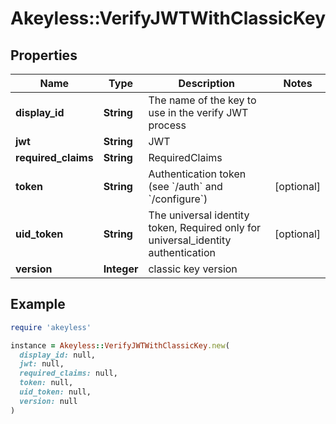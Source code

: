 # Akeyless::VerifyJWTWithClassicKey

## Properties

| Name | Type | Description | Notes |
| ---- | ---- | ----------- | ----- |
| **display_id** | **String** | The name of the key to use in the verify JWT process |  |
| **jwt** | **String** | JWT |  |
| **required_claims** | **String** | RequiredClaims |  |
| **token** | **String** | Authentication token (see &#x60;/auth&#x60; and &#x60;/configure&#x60;) | [optional] |
| **uid_token** | **String** | The universal identity token, Required only for universal_identity authentication | [optional] |
| **version** | **Integer** | classic key version |  |

## Example

```ruby
require 'akeyless'

instance = Akeyless::VerifyJWTWithClassicKey.new(
  display_id: null,
  jwt: null,
  required_claims: null,
  token: null,
  uid_token: null,
  version: null
)
```

